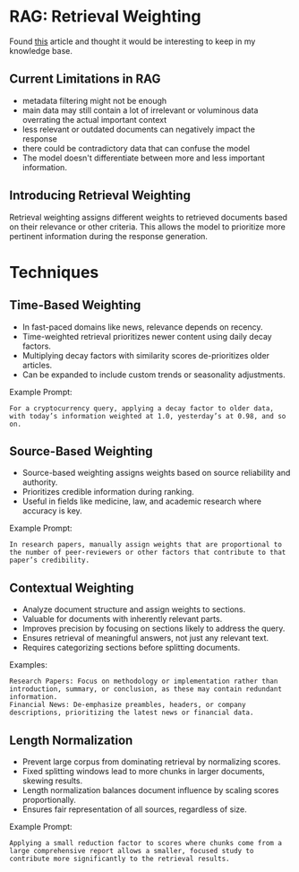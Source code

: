 # RAG: Retrieval Weighting

Found [this](https://medium.com/logspace/beyond-basic-rag-retrieval-weighting-86deb741f5cc) article and thought it would be interesting to keep in my knowledge base.

## Current Limitations in RAG

- metadata filtering might not be enough
- main data may still contain a lot of irrelevant or voluminous data overrating the actual important context
- less relevant or outdated documents can negatively impact the response
- there could be contradictory data that can confuse the model
- The model doesn't differentiate between more and less important information.

## Introducing Retrieval Weighting

Retrieval weighting assigns different weights to retrieved documents based on their relevance or other criteria. This allows the model to prioritize more pertinent information during the response generation.

# Techniques

## Time-Based Weighting

- In fast-paced domains like news, relevance depends on recency.
- Time-weighted retrieval prioritizes newer content using daily decay factors.
- Multiplying decay factors with similarity scores de-prioritizes older articles.
- Can be expanded to include custom trends or seasonality adjustments.

Example Prompt:

```
For a cryptocurrency query, applying a decay factor to older data, with today’s information weighted at 1.0, yesterday’s at 0.98, and so on.
```

## Source-Based Weighting

- Source-based weighting assigns weights based on source reliability and authority.
- Prioritizes credible information during ranking.
- Useful in fields like medicine, law, and academic research where accuracy is key.

Example Prompt:

```
In research papers, manually assign weights that are proportional to the number of peer-reviewers or other factors that contribute to that paper’s credibility.
```

## Contextual Weighting

- Analyze document structure and assign weights to sections.
- Valuable for documents with inherently relevant parts.
- Improves precision by focusing on sections likely to address the query.
- Ensures retrieval of meaningful answers, not just any relevant text.
- Requires categorizing sections before splitting documents.

Examples:

```
Research Papers: Focus on methodology or implementation rather than introduction, summary, or conclusion, as these may contain redundant information.
Financial News: De-emphasize preambles, headers, or company descriptions, prioritizing the latest news or financial data.
```

## Length Normalization

- Prevent large corpus from dominating retrieval by normalizing scores.
- Fixed splitting windows lead to more chunks in larger documents, skewing results.
- Length normalization balances document influence by scaling scores proportionally.
- Ensures fair representation of all sources, regardless of size.

Example Prompt:

```
Applying a small reduction factor to scores where chunks come from a large comprehensive report allows a smaller, focused study to contribute more significantly to the retrieval results.
```
